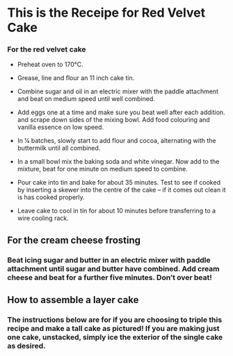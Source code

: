 # This is the Receipe for Red Velvet Cake

### For the red velvet cake
- Preheat oven to 170°C.

- Grease, line and flour an 11 inch cake tin.

- Combine sugar and oil in an electric mixer with the paddle attachment and beat on medium speed until well combined.

- Add eggs one at a time and make sure you beat well after each addition. and scrape down sides of the mixing bowl. Add food colouring and vanilla essence on low speed.

- In 1⁄4 batches, slowly start to add flour and cocoa, alternating with the buttermilk until all combined.

- In a small bowl mix the baking soda and white vinegar. Now add to the mixture, beat for one minute on medium speed to combine.

- Pour cake into tin and bake for about 35 minutes. Test to see if cooked by inserting a skewer into the centre of the cake – if it comes out clean it is has cooked properly.

- Leave cake to cool in tin for about 10 minutes before transferring to a wire cooling rack.

## For the cream cheese frosting

### Beat icing sugar and butter in an electric mixer with paddle attachment until sugar and butter have combined. Add cream cheese and beat for a further five minutes. Don’t over beat!

## How to assemble a layer cake

### The instructions below are for if you are choosing to triple this recipe and make a tall cake as pictured! If you are making just one cake, unstacked, simply ice the exterior of the single cake as desired.

